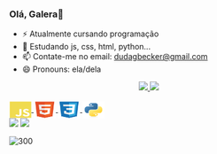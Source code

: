 ### Olá, Galera👋

- ⚡  Atualmente cursando programação 
- 🌱  Estudando js, css, html, python...
- 📫  Contate-me no email: dudagbecker@gmail.com
- 😄 Pronouns: ela/dela

<div align="center">
  <a href="https://github.com/Maria-Gregorio">
  <img height="150em" src="https://github-readme-stats.vercel.app/api?username=Maria-Gregorio&show_icons=true&theme=dracula&include_all_commits=true&count_private=true"/>
  <img height="150em" src="https://github-readme-stats.vercel.app/api/top-langs/?username=Maria-Gregorio&layout=compact&langs_count=7&theme=dracula"/>
</div>

  <div>
<div style="display: inline_block"><br>
  <img align="center" alt="Duda-Js" height="30" width="40" src="https://raw.githubusercontent.com/devicons/devicon/master/icons/javascript/javascript-plain.svg">
   <img align="center" alt="Duda-HTML" height="30" width="40" src="https://raw.githubusercontent.com/devicons/devicon/master/icons/html5/html5-original.svg">
  <img align="center" alt="Duda-CSS" height="30" width="40" src="https://raw.githubusercontent.com/devicons/devicon/master/icons/css3/css3-original.svg">
  <img align="center" alt="Duda-Python" height="30" width="40" src="https://raw.githubusercontent.com/devicons/devicon/master/icons/python/python-original.svg">
  </div>
  
 <div>
   <a href = "mailto:dudagbecker@gmail.com"><img src="https://img.shields.io/badge/-Gmail-%23333?style=for-the-badge&logo=gmail&logoColor=white" target="_blank"></a>
  <a href="https:https://www.linkedin.com/in/maria-eduarda-gregorio-nascimento-258692220" target="_blank"><img src="https://img.shields.io/badge/-LinkedIn-%230077B5?style=for-the-badge&logo=linkedin&logoColor=white" target="_blank"></a> 
  </div>
  
  
![300](https://user-images.githubusercontent.com/102828684/178590977-5a0eb16f-b537-4c37-aeb7-97812a863582.gif)
